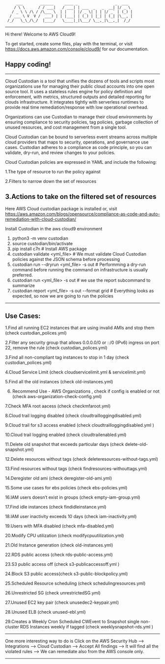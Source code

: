          ___        ______     ____ _                 _  ___  
        / \ \      / / ___|   / ___| | ___  _   _  __| |/ _ \ 
       / _ \ \ /\ / /\___ \  | |   | |/ _ \| | | |/ _` | (_) |
      / ___ \ V  V /  ___) | | |___| | (_) | |_| | (_| |\__, |
     /_/   \_\_/\_/  |____/   \____|_|\___/ \__,_|\__,_|  /_/ 
 ----------------------------------------------------------------- 


Hi there! Welcome to AWS Cloud9!

To get started, create some files, play with the terminal,
or visit https://docs.aws.amazon.com/console/cloud9/ for our documentation.

Happy coding!
------------------------------------------------------------------------------------------------------------------------------------------------------------------------------



------------------------------------------------------------------------------------------------------------------------------------------------------------------------------

Cloud Custodian is a tool that unifies the dozens of tools and scripts most organizations use for managing their public cloud accounts into one open source tool. It uses a stateless rules engine for policy definition and enforcement, with metrics, structured outputs and detailed reporting for clouds infrastructure. It integrates tightly with serverless runtimes to provide real time remediation/response with low operational overhead.

Organizations can use Custodian to manage their cloud environments by ensuring compliance to security policies, tag policies, garbage collection of unused resources, and cost management from a single tool.

Cloud Custodian can be bound to serverless event streams across multiple cloud providers that maps to security, operations, and governance use cases. Custodian adheres to a compliance as code principle, so you can validate, dry-run, and review changes to your policies.

Cloud Custodian policies are expressed in YAML and include the following:

1.The type of resource to run the policy against

2.Filters to narrow down the set of resources

3.Actions to take on the filtered set of resources
------------------------------------------------------------------------------------------------------------------------------------------------------------------------------

Here AWS Cloud custodian package is installed
or, visit https://aws.amazon.com/blogs/opensource/compliance-as-code-and-auto-remediation-with-cloud-custodian/

Install Custodian in the aws cloud9 environment
1. python3 -m venv custodian
2. source custodian/bin/activate
3.  pip install c7n   # Install AWS package
4. custodian validate <yml_file> # We must validate Cloud Custodian policies against the JSON schema before processing
5. custodian run --dryrun <yml_file> -s out # Performming a dry-run command before running the command on infrastructure is usually preferred.
6. custodian run <yml_file> -s out # we use the report subcommand to summarize 
7. custodian report <yml_file> -s out --format grid # Everything looks as expected, so now we are going to run the policies

------------------------------------------------------------------------------------------------------------------------------------------------------------------------------


Use Cases:
------------------------------------------------------------------------------------------------------------------------------------------------------------------------------
1.Find all running EC2 instances that are using invalid AMIs and stop them  (check custodian_polices.yml)

2.Filter any security group that allows 0.0.0.0/0 or ::/0 (IPv6) ingress on port 22, remove the rule (check custodian_polices.yml)

3.Find all non-compliant tag instances to stop in 1 day (check custodian_polices.yml)

4.Cloud Service Limit (check cloudservicelimit.yml & servicelimit.yml)

5.Find all the old instances (check old-instances.yml)

6. Recommend Use - AWS Organizations , check if config is enabled or not (check aws-organization-check-config.yml)

7.Check MFA root aacess (check checkmfaroot.yml)

8.Cloud trail logging disabled (check cloudtrailloggingdisabled.yml)

9.Cloud trail for s3 access enabled (check cloudtrailloggingdisabled.yml )

10.Cloud trail logging enabled (check cloudtrailenabled.yml)

11.Delete old snapshot that exceeds particular days (check delete-old-snapshot.yml)

12.Delete resources without tags (check deleteresources-without-tags.yml)

13.Find resources without tags (check findresources-withouttags.yml)

14.Deregister old ami (check deregister-old-ami.yml)

15.Some use cases for ebs policies (check ebs-policies.yml)

16.IAM users doesn’t exist in groups (check empty-iam-group.yml)

17.Find idle instances (check findidleinstance.yml)

18.IAM user inactivity exceeds 10 days (check  iam-inactivity.yml)

19.Users with MFA disabled (check mfa-disabled.yml)

20.Modify CPU utilization (check modifycpuutilization.yml)

21.Old Instance generation  (check old-instances.yml)

22.RDS public access (check rds-public-access.yml)

23.S3 public access off (check  s3-publicaccessoff.yml  )

24.Block S3 public access(check s3-public-blockpolicy.yml)

25.Scheduled Resource scheduling (check schedulingresources.yml)

26.Unrestricted SG (check unrestrictedSG.yml)

27.Unused EC2 key pair (check unusedec2-keypair.yml)

28.Unused ELB (check unused-ebl.yml)

29.Creates a Weekly Cron Scheduled CWEvent to Snapshot single non-cluster RDS Instances weekly if tagged (check weeklysnapshot-rds.yml )



------------------------------------------------------------------------------------------------------------------------------------------------------------------------------


One more interesting way to do is
Click on the AWS Security Hub --> Integrations --> Cloud Custodian --> Accept All findings --> It will find all the violated rules --> We can remediate also from the AWS console only.

------------------------------------------------------------------------------------------------------------------------------------------------------------------------------




